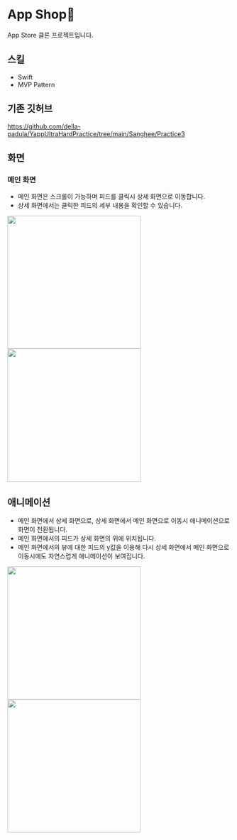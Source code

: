 # App Shop🍎
App Store 클론 프로젝트입니다.

## 스킬
- Swift
- MVP Pattern

## 기존 깃허브
https://github.com/della-padula/YappUltraHardPractice/tree/main/Sanghee/Practice3

## 화면

### 메인 화면
- 메인 화면은 스크롤이 가능하며 피드를 클릭시 상세 화면으로 이동합니다.
- 상세 화면에서는 클릭한 피드의 세부 내용을 확인할 수 있습니다.

<img src="https://user-images.githubusercontent.com/61302874/136066429-28833ab1-6203-4a66-8f04-7b78c5a6f3dc.gif" width="300" align="left" >
<img src="https://user-images.githubusercontent.com/61302874/136066484-aa714ec1-e963-464d-b6c6-a90fcd255938.gif" width="300" >

## 애니메이션
- 메인 화면에서 상세 화면으로, 상세 화면에서 메인 화면으로 이동시 애니메이션으로 화면이 전환됩니다.
- 메인 화면에서의 피드가 상세 화면의 위에 위치됩니다.
- 메인 화면에서의 뷰에 대한 피드의 y값을 이용해 다시 상세 화면에서 메인 화면으로 이동시에도 자연스럽게 애니메이션이 보여집니다. 

<img src="https://user-images.githubusercontent.com/61302874/136066539-aa7b3ba4-3e94-4393-8e3d-f84b0eb68f89.gif" width="300" align="left" >
<img src="https://user-images.githubusercontent.com/61302874/136083892-35611e64-3b16-40ff-87c8-d6a6102f3aaa.gif" width="300" >
